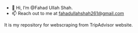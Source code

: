 - 👋 Hi, I’m @Fahad Ullah Shah. 
- 📫 Reach out to me at fahadullahshah261@gmail.com

<!---
fahadullahshah261/fahadullahshah261 is a ✨ special ✨ repository because its `README.md` (this file) appears on your GitHub profile.
You can click the Preview link to take a look at your changes.
--->
It is my repository for webscraping from TripAdvisor website. 
